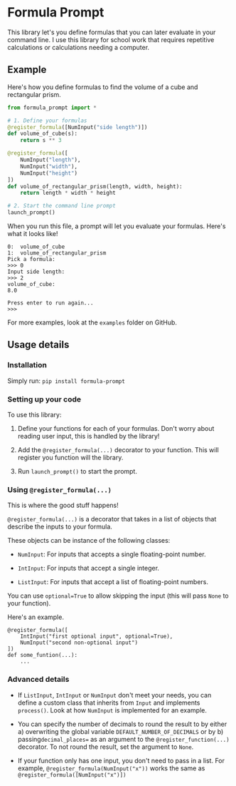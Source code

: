 # Formula Prompt

This library let's you define formulas that you can later
evaluate in your command line. I use this library for school
work that requires repetitive calculations or calculations
needing a computer.

## Example

Here's how you define formulas to find the
volume of a cube and rectangular prism.

```python
from formula_prompt import *

# 1. Define your formulas
@register_formula([NumInput("side length")])
def volume_of_cube(s):
    return s ** 3

@register_formula([
    NumInput("length"),
    NumInput("width"),
    NumInput("height")
])
def volume_of_rectangular_prism(length, width, height):
    return length * width * height

# 2. Start the command line prompt
launch_prompt()
```

When you run this file, a prompt will let you evaluate your
formulas. Here's what it looks like!

```
0:	volume_of_cube
1:	volume_of_rectangular_prism
Pick a formula:
>>> 0
Input side length:
>>> 2
volume_of_cube:
8.0

Press enter to run again...
>>> 
```

For more examples, look at the `examples` folder on GitHub.

## Usage details

### Installation

Simply run: `pip install formula-prompt`

### Setting up your code

To use this library:

1. Define your functions for each of your formulas.
   Don't worry about reading user input, this is handled by the library!
   

2. Add the `@register_formula(...)` decorator to your function. This will
register you function will the library.

   
3. Run `launch_prompt()` to start the prompt.

### Using `@register_formula(...)`

This is where the good stuff happens!

`@register_formula(...)` is a decorator that takes in a list
of objects that describe the inputs to your formula.

These objects can be instance of the following classes:

- `NumInput`: For inputs that accepts a single floating-point number.


- `IntInput`: For inputs that accept a single integer.


- `ListInput`: For inputs that accept a list of floating-point numbers.

You can use `optional=True` to allow skipping the input (this will pass `None`
to your function).

Here's an example.
```
@register_formula([
    IntInput("first optional input", optional=True),
    NumInput("second non-optional input")
])
def some_funtion(...):
    ...
```

### Advanced details

- If `ListInput`, `IntInput` or `NumInput` don't meet your needs, you can
define a custom class that inherits from `Input` and implements `process()`.
  Look at how `NumInput` is implemented for an example.


- You can specify the number of decimals to round the result to by 
  either a) overwriting the
global variable `DEFAULT_NUMBER_OF_DECIMALS` or by b) passing`decimal_places=`
  as an argument to the `@register_function(...)` decorator. To not round
  the result, set the argument to `None`.
  

- If your function only has one input, you don't need to pass in a list.
For example, `@register_formula(NumInput("x"))` works the same as
  `@register_formula([NumInput("x")])`